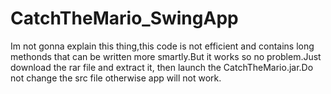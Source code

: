 # CatchTheMario_SwingApp

Im not gonna explain this thing,this code is not efficient and contains long methonds that can be written more smartly.But it works so no problem.Just download the rar file and extract it,
then launch the CatchTheMario.jar.Do not change the src file otherwise app will not work.
